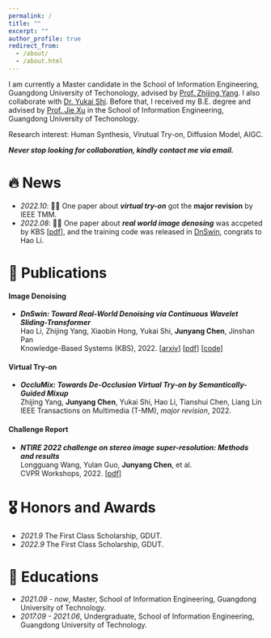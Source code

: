```yaml
---
permalink: /
title: ""
excerpt: ""
author_profile: true
redirect_from: 
  - /about/
  - /about.html
---
```



I am currently a Master candidate in the School of Information Engineering, Guangdong University of Techonology, advised by [Prof. Zhijing Yang](https://ieeexplore.ieee.org/author/38512188800). I also collaborate with [Dr. Yukai Shi](https://scholar.google.com/citations?user=z_tI-X4AAAAJ&hl=en). Before that, I received my B.E. degree and advised by [Prof. Jie Xu](https://scholar.google.com/citations?hl=zh-CN&user=HPUG2jwAAAAJ&view_op=list_works&sortby=pubdate) in the School of Information Engineering, Guangdong University of Techonology. 

Research interest: Human Synthesis, Virutual Try-on, Diffusion Model, AIGC. 

***Never stop looking for collaboration, kindly contact me via email.***


# 🔥 News
- *2022.10*: 🎉🎉 One paper about ***virtual try-on*** got the **major revision** by IEEE TMM.
- *2022.08*: 🎉🎉 One paper about ***real world image denosing*** was accpeted by KBS [[pdf](https://www.sciencedirect.com/science/article/pii/S0950705122009224?via%3Dihub)], and the training code was released in [DnSwin](https://github.com/House-Leo/DnSwin), congrats to Hao Li.

# 📝 Publications 

#### Image Denoising
- ***DnSwin: Toward Real-World Denoising via Continuous Wavelet Sliding-Transformer*** \
Hao Li, Zhijing Yang, Xiaobin Hong, Yukai Shi, **Junyang Chen**, Jinshan Pan \
Knowledge-Based Systems (KBS), 2022. [[arxiv](https://arxiv.org/abs/2207.13861)] [[pdf](https://www.sciencedirect.com/science/article/pii/S0950705122009224?via%3Dihub)] [[code](https://github.com/House-Leo/DnSwin)]

#### Virtual Try-on
- ***OccluMix: Towards De-Occlusion Virtual Try-on by Semantically-Guided Mixup*** \
Zhijing Yang, **Junyang Chen**, Yukai Shi, Hao Li, Tianshui Chen, Liang Lin \
IEEE Transactions on Multimedia (T-MM), *major revision*, 2022.

#### Challenge Report
- ***NTIRE 2022 challenge on stereo image super-resolution: Methods and results*** \
Longguang Wang, Yulan Guo, **Junyang Chen**, et al. \
CVPR Workshops, 2022. [[pdf](https://openaccess.thecvf.com/content/CVPR2022W/NTIRE/papers/Wang_NTIRE_2022_Challenge_on_Stereo_Image_Super-Resolution_Methods_and_Results_CVPRW_2022_paper.html)]

<!-- [**Project**](https://scholar.google.com/citations?view_op=view_citation&hl=zh-CN&user=DhtAFkwAAAAJ&citation_for_view=DhtAFkwAAAAJ:ALROH1vI_8AC) <strong><span class='show_paper_citations' data='DhtAFkwAAAAJ:ALROH1vI_8AC'></span></strong>
- Lorem ipsum dolor sit amet, consectetur adipiscing elit. Vivamus ornare aliquet ipsum, ac tempus justo dapibus sit amet. 
</div>
</div>

- [Lorem ipsum dolor sit amet, consectetur adipiscing elit. Vivamus ornare aliquet ipsum, ac tempus justo dapibus sit amet](https://github.com), A, B, C, **CVPR 2020**
 -->
# 🎖 Honors and Awards
- *2021.9* The First Class Scholarship, GDUT.
- *2022.9* The First Class Scholarship, GDUT.

# 📖 Educations
- *2021.09 - now*, Master, School of Information Engineering, Guangdong University of Technology.
- *2017.09 - 2021.06*, Undergraduate, School of Information Engineering, Guangdong University of Technology.

<!-- # 💬 Invited Talks
- *2021.06*, Lorem ipsum dolor sit amet, consectetur adipiscing elit. Vivamus ornare aliquet ipsum, ac tempus justo dapibus sit amet. 
- *2021.03*, Lorem ipsum dolor sit amet, consectetur adipiscing elit. Vivamus ornare aliquet ipsum, ac tempus justo dapibus sit amet.  \| [\[video\]](https://github.com/)

# 💻 Internships
- *2019.05 - 2020.02*, [Lorem](https://github.com/), China. -->
